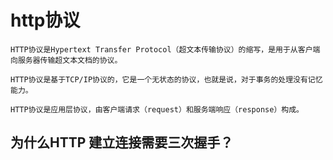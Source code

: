 # http协议

```
HTTP协议是Hypertext Transfer Protocol（超文本传输协议）的缩写，是用于从客户端向服务器传输超文本文档的协议。

HTTP协议是基于TCP/IP协议的，它是一个无状态的协议，也就是说，对于事务的处理没有记忆能力。

HTTP协议是应用层协议，由客户端请求（request）和服务端响应（response）构成。
```

## 为什么HTTP 建立连接需要三次握手？